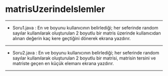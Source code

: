 # matrisUzerindeIslemler

<hr>

- Soru1.java : En ve boyunu kullanıcının belirlediği; her seferinde random sayılar kullanılarak oluşturulan 2 boyutlu bir matris üzerinde kullanıcıdan alınan değerin kaç kere geçtiğini dönerek ekrana yazdırır.

<hr>

- Soru2.java : En ve boyunu kullanıcının belirlediği; her seferinde random sayılar kullanılarak oluşturulan 2 boyutlu bir matrisi, matrisin tersini ve matriste geçen en küçük elemanı ekrana yazdırır.

<hr>
